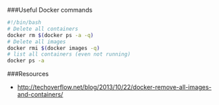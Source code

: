 ###Useful Docker commands


```bash
#!/bin/bash
# Delete all containers
docker rm $(docker ps -a -q)
# Delete all images
docker rmi $(docker images -q)
# list all containers (even not running)
docker ps -a
```

###Resources

- http://techoverflow.net/blog/2013/10/22/docker-remove-all-images-and-containers/
